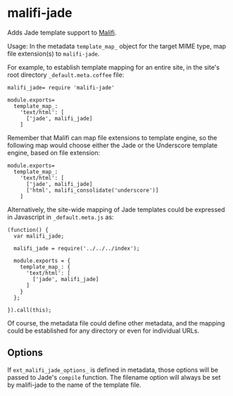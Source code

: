 malifi-jade
===========

Adds Jade template support to [Malifi](https://github.com/randymized/malifi).

Usage:
In the metadata `template_map_` object for the target MIME type, map file extension(s) to `malifi-jade`.

For example, to establish template mapping for an entire site, in the site's root directory `_default.meta.coffee` file:
```
malifi_jade= require 'malifi-jade'

module.exports=
  template_map_:
    'text/html': [
      ['jade', malifi_jade]
    ]
```

Remember that Malifi can map file extensions to template engine, so the following map would choose either the Jade or the Underscore template engine, based on file extension:

```
module.exports=
  template_map_:
    'text/html': [
      ['jade', malifi_jade]
      ['html', malifi_consolidate('underscore')]
    ]
```

Alternatively, the site-wide mapping of Jade templates could be expressed in Javascript in `_default.meta.js` as:
```
(function() {
  var malifi_jade;

  malifi_jade = require('../../../index');

  module.exports = {
    template_map_: {
      'text/html': [
        ['jade', malifi_jade]
      ]
    }
  };

}).call(this);
```

Of course, the metadata file could define other metadata, and the mapping could be established for any directory or even for individual URLs.

## Options

If `ext_malifi_jade_options_` is defined in metadata, those options will be passed to Jade's `compile` function.  The filename option will always be set by malifi-jade to the name of the template file.


